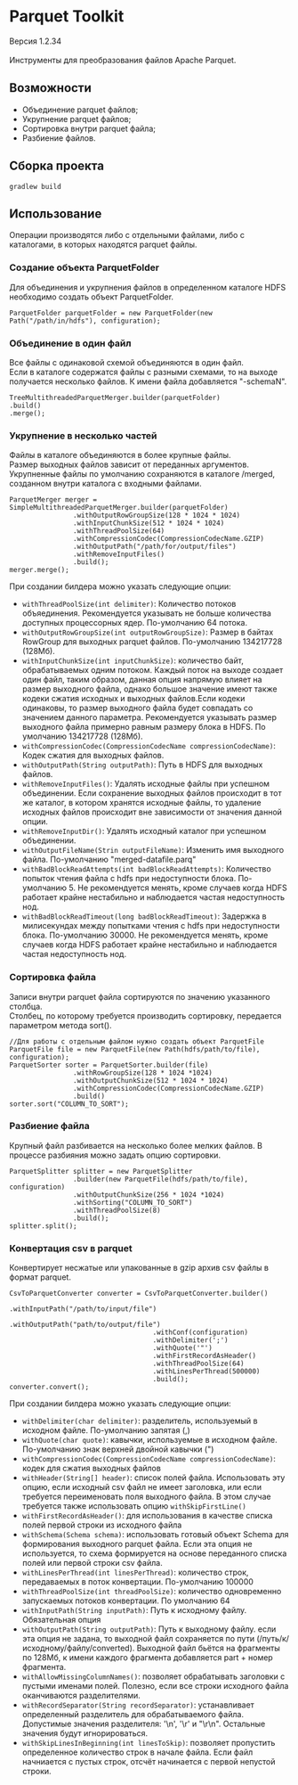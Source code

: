 # Parquet Toolkit #
Версия 1.2.34 <br />
<br />
Инструменты для преобразования файлов Apache Parquet.

## Возможности ##
- Объединение parquet файлов;
- Укрупнение parquet файлов;
- Сортировка внутри parquet файла;
- Разбиение файлов.

## Сборка проекта ##
```
gradlew build
```

## Использование ##

Операции производятся либо с отдельными файлами, либо с каталогами, в которых находятся parquet файлы.

### Создание объекта ParquetFolder ###

Для объединения и укрупнения файлов в определенном каталоге HDFS необходимо создать объект ParquetFolder.

```
ParquetFolder parquetFolder = new ParquetFolder(new Path("/path/in/hdfs"), configuration);
```

### Объединение в один файл ###

Все файлы с одинаковой схемой объединяются в один файл.<br />
Если в каталоге содержатся файлы с разными схемами, то на выходе получается несколько файлов. К имени файла добавляется "-schemaN".

```
TreeMultithreadedParquetMerger.builder(parquetFolder)
.build()
.merge();
```

### Укрупнение в несколько частей ###

Файлы в каталоге объединяются в более крупные файлы.<br />
Размер выходных файлов зависит от переданных аргументов.<br />
Укрупненные файлы по умолчанию сохраняются в каталоге /merged, созданном внутри каталога с входными файлами.

```
ParquetMerger merger = SimpleMultithreadedParquetMerger.builder(parquetFolder)
                .withOutputRowGroupSize(128 * 1024 * 1024)
                .withInputChunkSize(512 * 1024 * 1024)
                .withThreadPoolSize(64)
                .withCompressionCodec(CompressionCodecName.GZIP)
                .withOutputPath("/path/for/output/files")
                .withRemoveInputFiles()
                .build();
merger.merge();
```

При создании билдера можно указать следующие опции:
- ```withThreadPoolSize(int delimiter)```: Количество потоков объяединения. Рекомендуется указывать не больше количества доступных процессорных ядер. По-умолчанию 64 потока.
- ```withOutputRowGroupSize(int outputRowGroupSize)```: Размер в байтах RowGroup для выходных parquet файлов. По-умолчанию 134217728 (128Мб).
- ```withInputChunkSize(int inputChunkSize)```: количество байт, обрабатываемых одним потоком. Каждый поток на выходе создает один файл, таким образом, данная опция напрямую влияет на размер выходного файла, однако большое значение имеют также кодеки сжатия исходных и выходных файлов.Если кодеки одинаковы, то размер выходного файла будет совпадать со значением данного параметра. Рекомендуется указывать размер выходного файла примерно равным размеру блока в HDFS. По умолчанию 134217728 (128Мб).
- ```withCompressionCodec(CompressionCodecName compressionCodecName)```: Кодек сжатия для выходных файлов.
- ```withOutputPath(String outputPath)```: Путь в HDFS для выходных файлов.
- ```withRemoveInputFiles()```: Удалять исходные файлы при успешном объединении. Если сохранение выходных файлов происходит в тот же каталог, в котором хранятся исходные файлы, то удаление исходных файлов происходит вне зависимости от значения данной опции.
- ```withRemoveInputDir()```: Удалять исходный каталог при успешном объединении.
- ```withOutputFileName(Strin outputFileName)```: Изменить имя выходного файла. По-умолчанию "merged-datafile.parq"
- ```withBadBlockReadAttempts(int badBlockReadAttempts)```: Количество попыток чтения файла с hdfs при недоступности блока. По-умолчанию 5. Не рекомендуется менять, кроме случаев когда HDFS работает крайне нестабильно и наблюдается частая недоступность нод.
- ```withBadBlockReadTimeout(long badBlockReadTimeout)```: Задержка в милисекундах между попытками чтения с hdfs при недоступности блока. По-умолчанию 30000. Не рекомендуется менять, кроме случаев когда HDFS работает крайне нестабильно и наблюдается частая недоступность нод.


### Сортировка файла ###

Записи внутри parquet файла сортируются по значению указанного столбца.<br />
Столбец, по которому требуется производить сортировку, передается параметром метода sort().

```
//Для работы с отдельным файлом нужно создать объект ParquetFile
ParquetFile file = new ParquetFile(new Path(hdfs/path/to/file), configuration);
ParquetSorter sorter = ParquetSorter.builder(file)
                .withRowGroupSize(128 * 1024 *1024)
                .withOutputChunkSize(512 * 1024 * 1024)
                .withCompressionCodec(CompressionCodecName.GZIP)
                .build()
sorter.sort("COLUMN_TO_SORT");
```

### Разбиение файла ###

Крупный файл разбивается на несколько более мелких файлов. В процессе разбияния можно задать опцию сортировки.

```
ParquetSplitter splitter = new ParquetSplitter
                .builder(new ParquetFile(hdfs/path/to/file), configuration)
                .withOutputChunkSize(256 * 1024 *1024)
                .withSorting("COLUMN_TO_SORT")
                .withThreadPoolSize(8)
                .build();
splitter.split();
```

### Конвертация csv в parquet ###

Конвертирует несжатые или упакованные в gzip архив csv файлы в формат parquet.

```
CsvToParquetConverter converter = CsvToParquetConverter.builder()
                                    .withInputPath("/path/to/input/file")
                                    .withOutputPath("path/to/output/file")
                                    .withConf(configuration)
                                    .withDelimiter(';')
                                    .withQuote('"')
                                    .withFirstRecordAsHeader()
                                    .withThreadPoolSize(64)
                                    .withLinesPerThread(500000)
                                    .build();
converter.convert();
```

При создании билдера можно указать следующие опции:
- ```withDelimiter(char delimiter)```: разделитель, используемый в исходном файле. По-умолчанию запятая (,)
- ```withQuote(char quote)```: кавычки, используемые в исходном файле. По-умолчанию знак верхней двойной кавычки (")
- ```withCompressionCodec(CompressionCodecName compressionCodecName)```: кодек для сжатия выходных файлов
- ```withHeader(String[] header)```: список полей файла. Использовать эту опцию, если исходный csv файл не имеет заголовка, или если требуется переименовать поля выходного файла. В этом случае требуется также использовать опцию ```withSkipFirstLine()```
- ```withFirstRecordAsHeader()```: для использования в качестве списка полей первой строки из исходного файла
- ```withSchema(Schema schema)```: использовать готовый объект Schema для формирования выходного parquet файла. Если эта опция не используется, то схема формируется на основе переданного списка полей или первой строки csv файла.
- ```withLinesPerThread(int linesPerThread)```: количество строк, передаваемых в поток конвертации. По-умолчанию 100000
- ```withThreadPoolSize(int threadPoolSize)```: количество одновременно запускаемых потоков конвертации. По умолчанию 64
- ```withInputPath(String inputPath)```: Путь к исходному файлу. Обязательная опция
- ```withOutputPath(String outputPath)```: Путь к выходному файлу. если эта опция не задана, то выходной файл сохраняется по пути (/путь/к/исходному/файлу/converted). Выходной файл бьётся на фрагменты по 128Мб, к имени каждого фрагмента добавляется part + номер фрагмента.
- ```withAllowMissingColumnNames()```: позволяет обрабатывать заголовки с пустыми именами полей. Полезно, если все строки исходного файла оканчиваются разделителями.
- ```withRecordSeparator(String recordSeparator)```: устанавливает определенный разделитель для обрабатываемого файла. Допустимые значения разделителя: '\n', '\r' и "\r\n". Остальные значения будут игнорироваться.
- ```withSkipLinesInBeginning(int linesToSkip)```: позволяет пропустить определенное количество строк в начале файла. Если файл начниается с пустых строк, отсчёт начинается с первой непустой строки.
